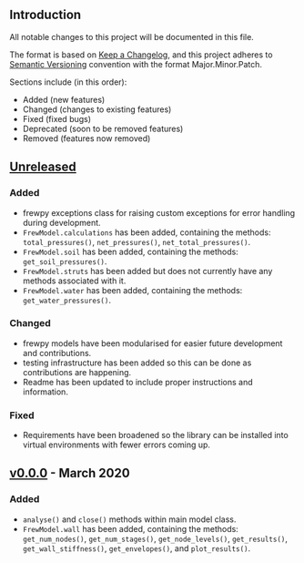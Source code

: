 ## Introduction

All notable changes to this project will be documented in this file.

The format is based on [Keep a Changelog](https://keepachangelog.com/en/1.0.0/),
and this project adheres to [Semantic Versioning](https://semver.org/spec/v2.0.0.html) convention with the format Major.Minor.Patch.

Sections include (in this order):

- Added (new features)
- Changed (changes to existing features)
- Fixed (fixed bugs)
- Deprecated (soon to be removed features)
- Removed (features now removed)

## [Unreleased]

### Added

- frewpy exceptions class for raising custom exceptions for error handling during development.
- `FrewModel.calculations` has been added, containing the methods: `total_pressures()`, `net_pressures()`, `net_total_pressures()`.
- `FrewModel.soil` has been added, containing the methods: `get_soil_pressures()`.
- `FrewModel.struts` has been added but does not currently have any methods associated with it.
- `FrewModel.water` has been added, containing the methods: `get_water_pressures()`.

### Changed

- frewpy models have been modularised for easier future development and contributions.
- testing infrastructure has been added so this can be done as contributions are happening.
- Readme has been updated to include proper instructions and information.

### Fixed

- Requirements have been broadened so the library can be installed into virtual environments with fewer errors coming up.

## [v0.0.0] - March 2020

### Added

- `analyse()` and `close()` methods within main model class.
- `FrewModel.wall` has been added, containing the methods: `get_num_nodes()`, `get_num_stages()`, `get_node_levels()`, `get_results()`, `get_wall_stiffness()`, `get_envelopes()`, and `plot_results()`.

[unreleased]: https://gitlab.arup.com/ait/frewpy/-/compare/v0.0.0...develop
[v0.0.0]: https://gitlab.arup.com/ait/frewpy/-/tree/v0.0.0
